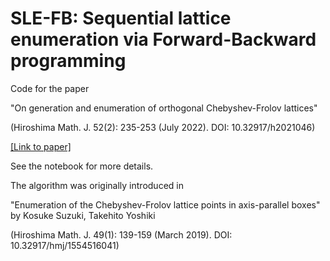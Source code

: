 # SLE-FB: Sequential lattice enumeration via Forward-Backward programming

Code for the paper 

"On generation and enumeration of orthogonal Chebyshev-Frolov lattices"

(Hiroshima Math. J. 52(2): 235-253 (July 2022). DOI: 10.32917/h2021046) 

<a href="https://projecteuclid.org/journals/hiroshima-mathematical-journal/volume-52/issue-2/On-generation-and-enumeration-of-orthogonal-Chebyshev-Frolov-lattices/10.32917/h2021046.full" target="_blank"> [Link to paper] </a>


See the notebook for more details.

The algorithm was originally introduced in 

"Enumeration of the Chebyshev-Frolov lattice points in axis-parallel boxes"
by Kosuke Suzuki, Takehito Yoshiki

(Hiroshima Math. J. 49(1): 139-159 (March 2019). DOI: 10.32917/hmj/1554516041)
